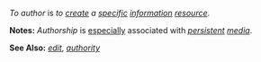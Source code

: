 *To author* is *to [create](https://github.com/gcassel/Modular-Organization-Terminology/blob/master/terms/creation.md) a [specific](https://github.com/gcassel/Modular-Organization-Terminology/blob/master/terms/specific.md) [information](https://github.com/gcassel/Modular-Organization-Terminology/blob/master/terms/information.md) [resource](https://github.com/gcassel/Modular-Organization-Terminology/blob/master/terms/resource.md)*.
		
**Notes:** *Authorship* is [especially](https://github.com/gcassel/Modular-Organization-Terminology/blob/master/terms/specialize.md) associated with *[persistent](https://github.com/gcassel/Modular-Organization-Terminology/blob/master/terms/persist.md) [media](https://github.com/gcassel/Modular-Organization-Terminology/blob/master/terms/media.md)*.  
		
**See Also:** *[edit](https://github.com/gcassel/Modular-Organization-Terminology/blob/master/terms/edit.md)*, *[authority](https://github.com/gcassel/Modular-Organization-Terminology/blob/master/terms/authority.md)*
